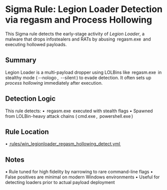 # Sigma Rule: Legion Loader Detection via regasm and Process Hollowing

This Sigma rule detects the early-stage activity of *Legion Loader*, a malware that drops infostealers and RATs by abusing ⁠ regasm.exe ⁠ and executing hollowed payloads.

## Summary

Legion Loader is a multi-payload dropper using LOLBins like ⁠ regasm.exe ⁠ in stealthy mode (⁠ --nologo ⁠, ⁠ --silent ⁠) to evade detection. It often sets up *process hollowing* immediately after execution.

## Detection Logic

This rule detects:
•⁠  ⁠⁠ regasm.exe ⁠ executed with stealth flags
•⁠  ⁠Spawned from LOLBin-heavy attack chains (⁠ cmd.exe ⁠, ⁠ powershell.exe ⁠)

## Rule Location

•⁠  ⁠[⁠ rules/win_legionloader_regasm_hollowing_detect.yml ⁠](rules/win_legionloader_regasm_hollowing_detect.yml)

## Notes

•⁠  ⁠Rule tuned for high fidelity by narrowing to rare command-line flags
•⁠  ⁠False positives are minimal on modern Windows environments
•⁠  ⁠Useful for detecting loaders prior to actual payload deployment
